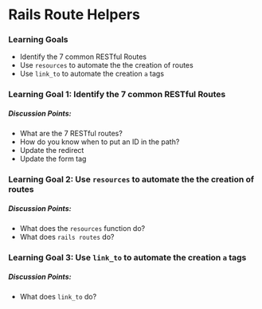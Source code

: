 # Rails Route Helpers


### Learning Goals

- Identify the 7 common RESTful Routes
- Use `resources` to automate the the creation of routes
- Use `link_to` to automate the creation `a` tags


### Learning Goal 1: Identify the 7 common RESTful Routes

##### Discussion Points: 

* What are the 7 RESTful routes?
* How do you know when to put an ID in the path?
* Update the redirect
* Update the form tag

### Learning Goal 2: Use `resources` to automate the the creation of routes

##### Discussion Points: 

* What does the `resources` function do?
* What does `rails routes` do?


### Learning Goal 3: Use `link_to` to automate the creation `a` tags

##### Discussion Points: 

* What does `link_to` do?

